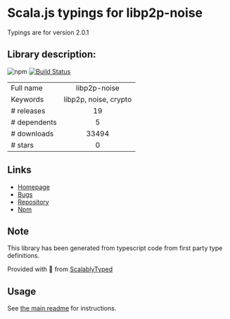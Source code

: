 
# Scala.js typings for libp2p-noise

Typings are for version 2.0.1

## Library description:
![npm](https://img.shields.io/npm/v/libp2p-noise) [![Build Status](https://travis-ci.com/NodeFactoryIo/js-libp2p-noise.svg?branch=master)](https://travis-ci.com/NodeFactoryIo/js-libp2p-noise)

|                    |                 |
| ------------------ | :-------------: |
| Full name          | libp2p-noise |
| Keywords           | libp2p, noise, crypto |
| # releases         | 19 |
| # dependents       | 5 |
| # downloads        | 33494 |
| # stars            | 0 |

## Links
- [Homepage](https://github.com/NodeFactoryIo/js-libp2p-noise#readme)
- [Bugs](https://github.com/NodeFactoryIo/js-libp2p-noise/issues)
- [Repository](https://github.com/NodeFactoryIo/js-libp2p-noise)
- [Npm](https://www.npmjs.com/package/libp2p-noise)
    


## Note
This library has been generated from typescript code from first party type definitions.

Provided with :purple_heart: from [ScalablyTyped](https://github.com/oyvindberg/ScalablyTyped)

## Usage
See [the main readme](../../readme.md) for instructions.


